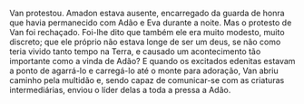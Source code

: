 ﻿Van protestou. Amadon estava ausente, encarregado da guarda de honra que havia permanecido com Adão e Eva durante a noite. Mas o protesto de Van foi rechaçado. Foi-lhe dito que também ele era muito modesto, muito discreto; que ele próprio não estava longe de ser um deus, se não como teria vivido tanto tempo na Terra, e causado um acontecimento tão importante como a vinda de Adão? E quando os excitados edenitas estavam a ponto de agarrá-lo e carregá-lo até o monte para adoração, Van abriu caminho pela multidão e, sendo capaz de comunicar-se com as criaturas intermediárias, enviou o líder delas a toda a pressa a Adão.